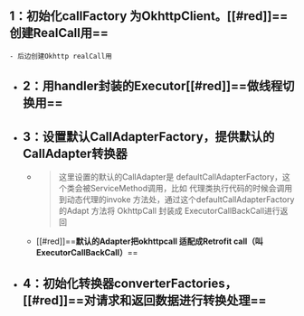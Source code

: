 ## 1：初始化callFactory 为OkhttpClient。[[#red]]==**创建RealCall用**==
	- 后边创建Okhttp realCall用
- ## 2：用handler封装的Executor[[#red]]==**做线程切换用**==
- ## 3：设置默认CallAdapterFactory，提供默认的CallAdapter转换器
	- > 这里设置的默认的CallAdapter是 defaultCallAdapterFactory，这个类会被ServiceMethod调用，比如 代理类执行代码的时候会调用到动态代理的invoke 方法处，通过这个defaultCallAdapterFactory的Adapt 方法将 OkhttpCall 封装成 ExecutorCallBackCall进行返回
	- [[#red]]==**默认的Adapter把okhttpcall 适配成Retrofit call（叫ExecutorCallBackCall）**==
- ## 4：初始化转换器converterFactories，[[#red]]==**对请求和返回数据进行转换处理**==